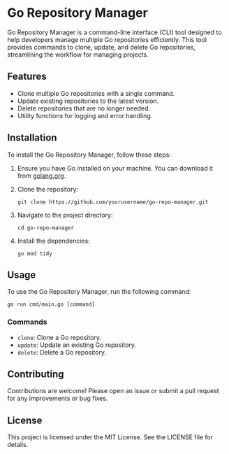 # Go Repository Manager

Go Repository Manager is a command-line interface (CLI) tool designed to help developers manage multiple Go repositories efficiently. This tool provides commands to clone, update, and delete Go repositories, streamlining the workflow for managing projects.

## Features

- Clone multiple Go repositories with a single command.
- Update existing repositories to the latest version.
- Delete repositories that are no longer needed.
- Utility functions for logging and error handling.

## Installation

To install the Go Repository Manager, follow these steps:

1. Ensure you have Go installed on your machine. You can download it from [golang.org](https://golang.org/dl/).
2. Clone the repository:

   ```
   git clone https://github.com/yourusername/go-repo-manager.git
   ```

3. Navigate to the project directory:

   ```
   cd go-repo-manager
   ```

4. Install the dependencies:

   ```
   go mod tidy
   ```

## Usage

To use the Go Repository Manager, run the following command:

```
go run cmd/main.go [command]
```

### Commands

- `clone`: Clone a Go repository.
- `update`: Update an existing Go repository.
- `delete`: Delete a Go repository.

## Contributing

Contributions are welcome! Please open an issue or submit a pull request for any improvements or bug fixes.

## License

This project is licensed under the MIT License. See the LICENSE file for details.